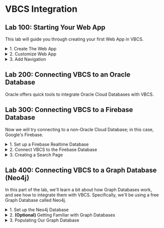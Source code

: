 # VBCS Integration

<h2> Lab 100: Starting Your Web App </h2>

This lab will guide you through creating your first Web App in VBCS. 
  
<details>
  <summary>1. Create The Web App</summary>

  <h3> Create Web App </h3> 

  Sign in to your Cloud Account. <br>
  ![](/images/1.png) <br>
  ![](/images/2.png) <br>
  <br>

  Navigate to Cloud Dashboard, then open the Visual Builder Service Console. If Visual Builder is not visible, click `Customize Dashboard`, then scroll to Visual Builder in the list and hit `Show`.<br>

  ![](/images/3.png) <br> <br>

  At the top right of the page, hit "Quick Starts". This will allow us to create the underlying infrastructure for VBCS at the same time that we create the VBCS instance rather than making them separately. Simply name the instance and then hit `Create`. If you don't care about configuring the database that your instance will run on, this is the way to go. 

  Alternatively, you can hit the `Customize` button on the top right. This would allow you to configure the database that is created. For the purpose of this lab, we'll stick to the default QuickStart configuration.

  ![](/images/5.png)<br><br>

  Next, download the generated SSH key and credentials in order to continue, which will allow you to access your instance.

  <br>![](/images/12.png)<br>
  <br>

  Your instance will take some time to provision. When it's ready, open the Visual Builder Home page.

  <br>![](/images/8.png)<br>
  <br>

  Now, we need to create a Visual Application. From the home page, hit `New` in the top right. 

  <br>![](/images/9.png)<br>
  <br>

  Name the application whatever you like; the Description is optional. 

  <br>![](/images/10.png)<br>
  <br>

  Your new Application should open automatically. On the left, hit the computer icon for `Web Apps`, then the plus sign to create a new Web App. Name it, then hit `Create`. 

  <br>![](/images/11.png)<br>
  <br>

  A blank page will open in the center, with a Components Bar to the left and a Customization Bar on the right.<br>
  
  ![](/images/14.png)<br>
  <br>
</details>

<details>
  <summary>2. Customize Web App</summary>
  
  <h3>Customize Web App </h3>
  
  Click on the `Design` view tab in the top right. Drag on an image component into the very top left corner of the page.<br>
  Click on it, then look on the right side go to the Data tab. Put in `https://png.icons8.com/color/1600/reflector-bulb.png` 
  for the source url. This image will act as our website's logo.<br> 
  
  As it is, the image size is bigger than what we'd expect for our logo, so let's resize it. 
  
  <br>![](/images/15.png)<br><br>
  
  Go to the `General` tab and set the `width` property to 150. Now that the image is resized, it looks much more fitting to be   our website's logo.<br>
  
  ![](/images/16.png)<br>
  <br>
  
  Next, drag on a `Heading` component one column to the right of the logo. Under the `General` tab inside the `Text` field,   
  enter whatever name you'd like your website to be called.<br>
  
  In the row below, drag over a tab bar. The tab bar defaults to three tabs, but we only need two for now. Hover over `Tab 3`   in the General tab, then hit the trash can icon. Rename the tabs `Home` and `Second Page`.<br>
  
  ![](/images/17.png)<br>
  ![](/images/1-17.5.png)<br>
  
  Drag and drop another Heading component, and fill in "Welcome to the Home page" for the text.<br>
  
  Let's say that we want to customize the color of the text that we just entered. Click on the Heading, go to the `All` 
  tab, then expand `General Attributes` and scroll down to the `Style` field. Enter in `color: #67aee5;`. The color 
  changes to a light blue. This is an easy way to customize the CSS for a specific component. <br>
  
  ![](/images/1-18.png)<br>
  <br>
  
  In addition, we can also edit the HTML and CSS code directly. Near the top right, hit the `Code` view for the page. <br>
  
  ![](/images/1-19.png)<br><br>
  
  To customize the tab bar, we'll first define some style. Simply paste this at the top of the Code page.<br>
  
  ```
  <style>
  .bright {
  background-color: #4286f4;
  border-style: groove;
  }
  .dull {
  background-color: #7790ba;
  border-style: groove;
  }
  </style>
  ```
  
  <br>
  We will add this style as div classes to our tabs, with dull being for the tab we are currently on, and bright being for 
  tabs we are not on.<br>

  ![](/images/1-20.png)<br><br>
  
  Back on the design tab, we can view changes we made to the tab bar. As demonstrated, you can code HTML and CSS for your web   app the way you would for any website, while also having the option to change it in the Design view, giving you much greater flexibility.<br>
  
  ![](/images/1-21.png)<br>
  <br>
  
 </details>
  
<details>
  <summary>3. Add Navigation</summary>

  <h3>Add Navigation </h3>

  In order for this tab bar to actually navigate the website, we need a second page to navigate <i>to</i>. We want to carry over the components from the first page to this home page (logo, title, navbar) so we'll go ahead and copy it. Go to the Web App heirarchy on the left, right click on main-start and hit `Duplicate`. Then rename the page `second-page`.<br>
  ![](/images/1-33.png)<br>
  <br>
  
  Switch which tab is dull and which tab is bright. Dull tabs represent the current page we're on. <br><br>
  ![](/images/1-23.png)<br>
  <br>
  
  On the Design view, change "Welcome to the Home Page" to say "Welcome to the Second Page". It should look like this.<br>
  ![](/images/1-24.png)<br>
  <br>
  
  Next, let's create some <i>events</i> and <i>action chains</i>. These will allow us to navigate to the second page and back 
  again whenever a specific tab is clicked, rather than the text itself.<br>
  
  Click on flow `main`, and hit the flag icon near the left to open up `Actions`. Creating an action chain at the flow level 
  allows us to reuse these components on each page.<br>
  
  ![](/images/25.png)<br>
  <br>
  
  Hit `+ Action Chain` to create a new action chain and call it something like `navigateHome`. <br>
  Drag and drop a Navigate component to the plus sign, then click `Select Target`.<br>
  
  ![](/images/26.png)<br>
  <br>
 
  Choose `Peer Page`, and then `main-start`.<br>
  
  ![](/images/27.png)<br>
  ![](/images/28.png)<br>
  <br>
  
  Repeat this process for a navigateSecondPage action chain, this time selecting second-page as target.<br>
  <br>
  
  Events need to be created at the page level, because the event that triggers your action happens on a particular page. Go     back to main-start and click on the bell icon near the left to go to Events. Hit `+ Event Listener`.
  
  ![](/images/29.png)<br>
  <br>
  
  Scroll down to "Other Events" and hit the plus sign. Call this something like `clickHomeTab`. When done, hit `Select`.<br>
  
  ![](/images/30.png)<br>
  <br>
  
  On the next page, select `navigateHome` for the action chain, then hit `Select`.<br>
  ![](/images/31.png)<br>
  <br>
  
  Repeat this process for creating cxckSecondTab and having it trigger navigateSecondPage.<br>
  Then, create these same events for second-page.<br>
  
  ![](/images/32.png)<br>
  <br>
  
  Last but not least, we want to connect these event listeners to be activated whenever our tabs are clicked. Go to Code view,   and add the onclick listener after the lid for both tabs. Enter
  
  ```
  <li id ="oj-tab-bar-XXXXXXXXX-X-tab-X" on-click="[[$listeners.eventName]]"
  ``` 
  
  where eventName is the name of your event for each tab (i.e., clickHomeTab and clickSecondTab). <br>
  
  ![](/images/1-34.png)<br>
  <br>
  
  Note that many components have an Events tab that allows you to create an event and action chain all in one click, but    
  because we want different parts of the tab bar to take us to different pages, we have to set them up manually.<br>
  The Events tab is very useful for things such as buttons, where you can quickly create an action for when the button is 
  clicked.<br><br>
  
  Finally, add the onclick listeners for the second page, and you should be good to go! You now have a functional website.<br>
  <br>
  
  Click on the play button in the top right to test your website, seeing that you can navigate between the two pages.<br>
  
  ![](/images/1-7.png)<br>
  <br>
</details>

<h2> Lab 200: Connecting VBCS to an Oracle Database </h2>

Oracle offers quick tools to integrate Oracle Cloud Databases with VBCS.

<h2> Lab 300: Connecting VBCS to a Firebase Database </h2>

Now we will try connecting to a non-Oracle Cloud Database; in this case, Google's Firebase. 
  
<details>
  <summary>1. Set up a Firebase Realtime Database</summary>
  
  <h3> Set up a Firebase Database </h3>

  Login to a google account and go to the [Firebase Website](https://firebase.google.com/products). Select Realtime Database.<br>
  ![](/images/3-1.png)<br>
  <br>
  Click "Visit Console" then "Add Project".
  ![](/images/3-2.png)<br>
  ![](/images/3-3.png)<br>
  <br>
  Choose a name, leave the default settings for location, make sure all three boxes are checked, then hit Create Project.<br>
  ![](/images/3-4.png)<br>
  <br>
  It will take 10 seconds or so to create, then the page should redirect you to your Database home page. Note that currently, there is no data in our database.<br>
  ![](/images/3-5.png)<br>
  <br>
  First thing we need to do is edit the security rules to allow read write access. Since this is just a test database, it doesn't need to be secure. Go to the Rules tab and simply change read and write to "true". For a real project, you would want more specific rules. Google has documentation on how to create more complex rules [here](https://firebase.google.com/docs/database/security). <br>
  ![](/images/3-12.png)<br>
  <br>
  Now, inside this GitHub repository, navigate to the "resources" directory and download the bookList.json file. Open it inside VCode or your preferred text editor. Note the structure is of several book objects identified by ISBN. <br>
  ![](/images/3-6.png)<br>
  <br>
  Go back to the Data tab of your Database. Near the top right, hit the three dots dropdown, then "Import JSON".<br>
  ![](/images/3-7.png)<br>
  <br>
  Import the bookList.json file.<br>
  ![](/images/3-8.png)<br>
  <br>
  Your database should populate with the information from the file.<br>
  ![](/images/3-9.png)<br>
  <br>
  To test that everything is set up correctly, enter the shown url for the Database /books.json into a browser.<br>
  ![](/images/3-10.png)<br>
  ```
  https://projectname-XXXXX.firebaseio.com/books.json
  ```
  A list of the books and all their info should be shown. <br>
  ![](/images/3-11.png)<br>
  <br>

  Sidenote: If the formatting of your data looks different, add the JSON Viewer extension to your Chrome browser: https://chrome.google.com/webstore/detail/json-viewer/gbmdgpbipfallnflgajpaliibnhdgobh?hl=en-US.

</details>

<details>
  <summary>2. Connect VBCS to the Firebase Database</summary>
  
<h3> Create New Page </h3>
  
First thing we want to do is create another page, this one called book-catalog, on which we will display our book descriptions and images. Right click on main-start and hit `Duplicate`, then right click on the copy to rename it `book-catalog`. On the Design view of the page, click on the "Welcome to the Home Page" heading, then hit the trash can icon in the bottom left of the right bar to delete the component.<br>
![](/images/3-25.png)<br>
<br>
Now we have to update the tab bar to include this new page. Go to the code view for the page and look for the "oj-tab-bar-XXXXXXXXX-X" item. Inside that you should see two oj-tab-bar-XXXXXXXXX-X-tab-X items. Copy the code for the first tab (the one with dull formatting) and paste it right below the code for the second tab. Rename the tab "Catalog" and change the listener to clickCatalogTab (though this event does not yet exist. Finally, change the first tab's style to bright, so only the third tab is dull.<br>
![](/images/3-26.png)<br>
<br>
You could have gone to customize the tab bar on the Design view and hit the plus sign to the right of the title `Tabs` in the customization bar, but this would not have copied the style or the listener.<br>
<br>
Repeat this process for the other pages, but on the other pages, the Catalog tab should have bright styling. <br>
![](/images/3-27.png)<br>
<br>  
Now we just need to create our action chain navigateCatalogPage (created at the flow level) and our event clickCatalogTab (created for each page) and we are good to go. Double check that you can navigate between all three pages.<br>
  
  <h3> Add HTML/CSS </h3>
  
  Now that our database has been set up, we'll need to connect it to VBCS. We'll be using this database information to populate one of our pages with images and descriptions of books, so the first thing we need to do is to come up with a layout of how we want our page to look. For this lab, we'll format the page with a left-side column to display book images and a right-side column to display the book information.<br>
  
  Let's create this layout by adding the HTML structure to our new book-catalog page. Navigate to the `Code` view of the page, and copy and paste this HTML code and add it at the very end:<br>

  ```
  <div class="row">
     <div class="column"> <div id="leftColumn"></div> </div>
     <div class="column"> <div id="rightColumn"></div> </div>
</div>
  ```
  <br>
  
  With the HTML in place, we can next add the css for the two columns to style them properly:
  
  ```
    .column {
      float: left;
      width: 35%;
  }

  .row:after {
      content: "";
      display: table;
      clear: both;
  }
  ```
  ![](/images/3-d1.png)<br>
  <br>
  
  With these 2 div objects properly set up, we'll be able to identify where the javascript should populate the images and descriptions. Let's move on to the actual Javascript.<br>
  
  <h3> Add the Javascript </h3>
  
VBCS requires that functions be written in a very particular way. You will see the base outline for this already here.<br>

![](/images/3-14.png)<br>
<br>

The outermost function will return a PageModule object to VBCS; it sends all of the module functions we create to VBCS so we can more easily access them in other components. Each module can be treated like a separate Javascript file.<br>

To define a module, use this format:
```
PageModule.prototype.functionName = function () { OUR CODE HERE };
```
Our functions will look like:
```
define([], function() {
  'use strict';

  var PageModule = function PageModule() {};
  PageModule.prototype.functionOne = function () { OUR CODE HERE };
  PageModule.prototype.functionTwo = function () { OUR CODE HERE };
  PageModule.prototype.functionThree = function () { OUR CODE HERE };

  return PageModule;
});
```
To get started, let's set up the module that will load the book descriptions. <br>
```
define([], function() {
  'use strict';

  var PageModule = function PageModule() {};
  
  PageModule.prototype.loadDescriptions = function () {
    //code here
  };

  return PageModule;
});
```
Then we want to grab the rightcolumn so that we can append elements to that part of the page. Put this in the "code here" section.
```
const app = document.getElementById('rightColumn');
```
Now we are ready to make our GET request to our database. Make sure to replace the url below with the url for your database.
```
var request = new XMLHttpRequest();
request.open('GET', 'https://projectname-XXXXXX.firebaseio.com/books.json', true);
```
We want to peform some actions once this request is made.
```
request.onload = function () {
  //actions to perform once request is made
}
```
Before we can do anything with the response, we have to parse it as a JSON. Put this code inside the request.onload function.
```
var data = JSON.parse(this.response);
```
Right below that, put this code. It will run desired actions if the request is a success, and return an error if there's a problem.
```
if (request.status >= 200 && request.status < 400) {
  //actions to perform on successful request
}
else {
  const errorMessage = document.createElement('marquee');
  errorMessage.textContent = "Request failed.";
  app.appendChild(errorMessage);
}
```
Next we are going to run through the children of the JSON response and add each entry as a line on our webpage. We'll also add a horizontal rule between each, and use a blank image to add some space between book descriptions.
```
      if (request.status >= 200 && request.status < 400) {
        Object.keys(data).forEach(result => {
          const line = document.createElement('hr');
          app.appendChild(line);
            
          const title = document.createElement('p');
          title.textContent = data[result].title;
          app.appendChild(title);
          const author = document.createElement('p');
          author.textContent = data[result].author;
          app.appendChild(author);
          const ISBN = document.createElement('p');
          ISBN.textContent = result;
          app.appendChild(ISBN);
          const genre = document.createElement('p');
          genre.textContent = data[result].genre;
          app.appendChild(genre);
          const published = document.createElement('p');
          published.textContent = data[result].publish_date;
          app.appendChild(published);
          const publisher = document.createElement('p');
          publisher.textContent = data[result].publisher;
          app.appendChild(publisher);
            
          const space = document.createElement('img');
          space.src = "https://i.imgur.com/gAYM6Ws.png?3";
          app.appendChild(space);
        });
      }
```
Finally, all together:
```
PageModule.prototype.loadDescriptions = function () {
            
      const app = document.getElementById('rightColumn');      

      var request = new XMLHttpRequest();
      request.open('GET', 'https://asset-bdf37.firebaseio.com/results.json', true);

      request.onload = function () {
        // Begin accessing JSON data here
        var data = JSON.parse(this.response);
        if (request.status >= 200 && request.status < 400) {
          Object.keys(data).forEach(result => {
            const line = document.createElement('hr');
            app.appendChild(line);
            
            const title = document.createElement('p');
            title.textContent = data[result].title;
            app.appendChild(title);
            const author = document.createElement('p');
            author.textContent = data[result].author;
            app.appendChild(author);
            const ISBN = document.createElement('p');
            ISBN.textContent = result;
            app.appendChild(ISBN);
            const genre = document.createElement('p');
            genre.textContent = data[result].genre;
            app.appendChild(genre);
            const published = document.createElement('p');
            published.textContent = data[result].publish_date;
            app.appendChild(published);
            const publisher = document.createElement('p');
            publisher.textContent = data[result].publisher;
            app.appendChild(publisher);
            
            const space = document.createElement('img');
            space.src = "https://i.imgur.com/gAYM6Ws.png?3";
            app.appendChild(space);
          });
        }
        else {
          const errorMessage = document.createElement('marquee');
          errorMessage.textContent = "Request failed.";
          app.appendChild(errorMessage);
        }
      }

      request.send();
    };
```
Careful with your brackets here; it's easy to get one too many or one too few. <br>

<h3>Calling the Module Function.</h3>

We want this function to be called whenever the page loads. Go to `Events` on the left sidebar for the Catalog page.<br>
Click `Create Event Listener`, then under `Lifecycle Events`, select `vbEnter`. This will be an event that runs whenever the page loads.<br>
![](/images/3-15.png)<br>
<br>
Hit the + sign next to Page Action Chains to create a new action chain. Name this runLoadDescriptions.<br>
![](/images/3-16.png)<br>
<br>
Click on the name of your event, then on the right side hit the link to open the action chain editor.<br>
![](/images/3-17.png)<br>
<br>
Drag "Call Module Function" onto the plus sign.<br>
![](/images/3-18.png)<br>
<br>
Select Module Function. You should see a Page Function named loadDescriptions in the list. Select it, and you should be good to go.<br>
![](/images/3-19.png)<br>
<br>
Test the page, and the books should appear on the Catalog page. <br>
![](/images/3-20.png)<br>
<br>
Now we are going to create our other module, loadImages. The process is basically the same, except we are appending images instead of text.<br>
Insert this code alongside the first module:
```
  PageModule.prototype.loadImages = function() {
    const app = document.getElementById('leftColumn');

    var request = new XMLHttpRequest();
    request.open('GET', 'https://asset-bdf37.firebaseio.com/results.json', true);

    request.onload = function () {
      // Begin accessing JSON data here
      var data = JSON.parse(this.response);
      if (request.status >= 200 && request.status < 400) {
        Object.keys(data).forEach(result => {
          const bookCovers = document.createElement('img');
          bookCovers.src = data[result].image_url;
          console.log(result);
          app.appendChild(bookCovers);
          const p = document.createElement('p');
          p.textContent = "\n";
          app.appendChild(p);
        });
      }
      else {
        const errorMessage = document.createElement('marquee');
        errorMessage.textContent = "Request failed.";
        app.appendChild(errorMessage);
      }
    }

    request.send();
  };
```
Add another action change under vbEnter, this one called `runLoadImages`. Set it up the same as runLoadDescriptions, with this one calling the loadImages module.<br>
<br>
Test the page one more time, and we should see the book covers to the left of the book descriptions. <br>
![](/images/3-21.png)<br>
<br>
Great job!

  
</details>

<details>
  <summary>3. Creating a Search Page </summary>
  
  <h3> Creating the Website's Search Functionality </h3>
  
  Let's review what we've done until this point. So far, we've built our web application, created a Firebase database and populated it with information, and wrote custom Javascript to extract data from our database URL. We invoked those functions and had them run at page load time, and we were able to display book images and descriptions on our catalog page. Great! But what if we want to display books based on a user search? That takes a bit of extra work. We'll need to first capture the user's input, and then parse our JSON object accordingly.<br>
  
  First create a third page for this website's search functionality. We'll call it "search". Duplicate `main-start` and rename the copy `search`.<br> 
Change "Welcome to the Home page." to say "Search". Drag and drop a `user input` box for the user to type in their search term, followed by a `button` for running that search. Click on the `Input Text` label and change it to say "Genre:". Let's also drag over a button to the right of the input text. Change the text of the button to "search".<br> 
 
 ![](/images/3-ds3.png)<br>
<br>

Note, however, that we only have three tabs; we need to make one more tab for the new page.<br>
Briefly,<br>
-Copy and paste code for a new tab in each page.<br>
-Change the tab name to "Search" and the onclick listener to clickSearchTab.<br>
-Create an action chain navigateSearchPage at the flow level.<br>
-Create an event listener on each page called clickSearchTab.<br>
Review Step 2. if you want more specific instructions. 

 ![](/images/3-30.png)<br>
<br>
 
  Now that we've finished our simple layout, we need to save the user's input into a variable. On the left side click the (x) icon to open up `Variables` page. Create a new variable and call it "genre".<br>
 
 ![](/images/david-search-5.png)<br>
<br>
 
 Go back to the search page and click on the text input box. Under `Data`, enter `{{ $page.variables.genre }}`. This saves the value that the user types into our genre variable.
 
 ![](/images/david-search-6.png)<br>
<br>
 
 Next, let's copy over the Javascript code. Under the `JS` tab of our catalog page, copy and paste the two slightly modified functions below onto our search page. 
 
 ```
   PageModule.prototype.loadDescriptions = function (inputGenre) { // our function now takes in a "genre" input

        const app = document.getElementById('rightColumn');      

        var request = new XMLHttpRequest();
        request.open('GET', 'https://asset-bdf37.firebaseio.com/results.json', true);

        request.onload = function () {
          // Begin accessing JSON data here
          var data = JSON.parse(this.response);
          if (request.status >= 200 && request.status < 400) {
            Object.keys(data).forEach(result => {     
              if(data[result].genre == inputGenre){ // we'll only want to display descriptions for a specific genre
                const line = document.createElement('hr');
                app.appendChild(line);

                const title = document.createElement('p');
                title.textContent = data[result].title;
                app.appendChild(title);
                const author = document.createElement('p');
                author.textContent = data[result].author;
                app.appendChild(author);
                const ISBN = document.createElement('p');
                ISBN.textContent = result;
                app.appendChild(ISBN);
                const genre = document.createElement('p');
                genre.textContent = data[result].genre;
                app.appendChild(genre);
                const published = document.createElement('p');
                published.textContent = data[result].publish_date;
                app.appendChild(published);
                const publisher = document.createElement('p');
                publisher.textContent = data[result].publisher;
                app.appendChild(publisher);

                const space = document.createElement('img');
                space.src = "https://i.imgur.com/gAYM6Ws.png?3";
                app.appendChild(space);
              }
            });
          }
          else {
            const errorMessage = document.createElement('marquee');
            errorMessage.textContent = "Request failed.";
            app.appendChild(errorMessage);
          }
        }
        request.send();
      }; 
 ```
 
 ```
   PageModule.prototype.loadImages = function(inputGenre) { // our function now takes in a "genre" input
        const app = document.getElementById('leftColumn');

        var request = new XMLHttpRequest();
        request.open('GET', 'https://asset-bdf37.firebaseio.com/results.json', true);

        request.onload = function () {
          // Begin accessing JSON data here
          var data = JSON.parse(this.response);
          if (request.status >= 200 && request.status < 400) {
            Object.keys(data).forEach(result => {
              if(data[result].genre == inputGenre){ // we'll only want to display images for a specific genre
                const bookCovers = document.createElement('img');
                bookCovers.src = data[result].image_url;
                console.log(result);
                app.appendChild(bookCovers);
                const p = document.createElement('p');
                p.textContent = "\n";
                app.appendChild(p);
              }
            });
          }
          else {
            const errorMessage = document.createElement('marquee');
            errorMessage.textContent = "Request failed.";
            app.appendChild(errorMessage);
          }
        }

        request.send();
      };
 ```
 
 ![](/images/david-search-7.png)<br>
<br>
 
 Now that we have our logic, let's bind this logic to an action. Under Designer view, click the Search button. Under the `Events` tab, click `New Event -> Quick Start Click`. 
 
 ![](/images/david-search-8.png)<br>
<br>
 
 An action chain window has popped up. Drag over a `Call Module Function`. Click `Select Module Function`. Under "Page Functions", select our `loadImages` function.<br>
 
 ![](/images/david-search-9.png)<br>
<br>

Recall that our function now takes in a paramter, so on the right side under `Input Paramters`, map `inputGenre` to our `Genre` variable. Click `save`.<br> 

![](/images/david-search-10.png)<br>
<br>

 Now perform the same steps for the `loadDescriptions` function (drag another module function in for the loadDescriptions function, and bind the paramters to the function). The end action chain should look like this: <br>

 ![](/images/david-search-11.png)<br>
<br>

 Let's test our page out. Click the `Live` button at the top right corner. Enter in `Fantasy` and hit search. Our website now loads all the books with the fantasy genre! <i>(If the search button displays at the bottom of the page instead of the top, re-order the left-column and right-column HTML divs to the end of your page HTML code).</i>
 
 ![](/images/3-ds12.png)<br>
<br>
 
Try hitting the search button again. Uh oh, looks like the page is getting populated with the same books every time someone hits search. 

![](/images/david-search-13.png)<br>
<br>

We'll fix this by first removing the book images/descriptions every time someone hits search before loading the new images/descriptions.<br>
 
 Go to the `js` tab, and paste in the following function that will clear the book images/descriptions:
 
 ```
  PageModule.prototype.resetPage = function () {
      const col1 = document.getElementById('leftColumn');
      const col2 = document.getElementById('rightColumn');
      while (col1.firstChild) { // while there are images, remove them
        col1.removeChild(col1.firstChild);
      }
      while (col2.firstChild) { // while there are descriptions, remove them
        col2.removeChild(col2.firstChild);
      }
    };
 ```
![](/images/david-search-14.png)<br>
<br>

With this new function added, navigate to our action chain that invokes the loadImage and loadDescription functions. Add a new `module function` that calls on the resetPage function.

![](/images/david-search-15.png)<br>
<br>

![](/images/david-search-16.png)<br>
<br>

![](/images/david-search-21.png)<br>
<br>

Now go back to the `Designer` view, click the submit button, and bind this action chain to whenever someone clicks the search button. There are now three actions within this action chain. One to remove any previous search results, one to load descriptions, and the last to load images.

![](/images/david-search-17.png)<br>
<br>

Try loading the page again. It works! We have now successfully implemented the search functionality.

</details>

<h2> Lab 400: Connecting VBCS to a Graph Database (Neo4j) </h2>

In this part of the lab, we'll learn a bit about how Graph Databases work, and see how to integrate them with VBCS. Specifically, we'll be using a free Graph Database called Neo4j.

<details>
  <summary>1. Set up the Neo4j Database </summary>
  
  <h3>Create the Neo4j Database </h3>
  
  Visit [Graphene DB](https://app.graphenedb.com/) and sign up for an account. Login to the dashboard, then click `Create Database`.
  
  ![](/images/david-gdb-1.png)<br>
<br>
  
  Select the free "Sandbox" tier.<br>
  
  ![](/images/david-gdb-2.png)<br>
<br>

  Give your database a name. Leave the default Neo4j Version as 3.4.9 and click `Create Database`.<br>

  ![](/images/david-gdb-3.png)<br>
<br>

  On the next page, a pop up should appear asking you to create a user. Click `Create user now`.<br>
  
  ![](/images/david-gdb-4.png)<br>
<br>

  Give your user a Label with no expiration date and click `Create User`.<br>
  
  ![](/images/david-gdb-5.png)<br>
<br>

  <b>Copy down your credentials. This is the only time you'll be able to see the password, so make a note of it.</b><br>
  
  ![](/images/david-gdb-6.png)<br>
<br>

  <h3>Populate the Database </h3>
  
  Under the main dashboard's Overview tab, under the Tools section, hit `Launch`. This will open a Neo4j Browser in another tab.<br>
  
  ![](/images/david-gdb-7.png)<br>
<br>

  On the top section of the page, we can write console commands to begin populating our database.<br>

  ![](/images/david-gdb-8.png)<br>
<br>

  Now that we have succesfully created our graph database as well as a user for it, we can learn a bit more on how they work.<br>
  
</details>

<details>
  <summary>2. <b>(Optional)</b> Getting Familiar with Graph Databases </summary><br>
  
  <b>Note</b>: You can skip this section and jump to the next if you are already know how graph databases work.
  
  In graph databases, there are `Nodes` and `Relationships`. Nodes are enclosed in parantheses to resemble circles, and relationships are described using arrows. For this example, we'll create a database of users, where each user can "follow" another user (think Instagram). Copy and paste this cypher statement (the graph database equivalent of sql statements in relational databases) in the top console bar:
  
  ```
  CREATE (userA:Person {name:"A"}) 
  CREATE (userB:Person {name:"B"}) 
  CREATE (userA)-[rel:FOLLOWS]->(userB) 
  return userA, userB, rel
  ```
  
  <b>Explanation</b>: In this code snippet, we are creating two users, identified by userA and userB, of type "Person" with an attribute called "name". After we have the two nodes created, we create a relationship identified by "rel" of type "FOLLOWS" between userA and userB.<br>
  
  <img><br>
  
  Notice that all nodes have a unique ID field (similar to primary keys in the relational database model).<br>
  
  <img><br>
  
  With 2 nodes and a relationship successfully created, let's create a 3rd node/relationship. Enter the following code snippet in the console:
  
  ```
  CREATE (userC:Person {name:"C"})
  CREATE (userA)-[rel:FOLLOWS]->(userC)
  return userA, userC, rel
  ```
  
  Uh oh, it looks like the A node showed up blank. Why is that? We created userA in the previous cypher statement, but because we are writing a separate cypher statement, it has no idea how to reference that userA. We have to actually find userA and userC first in order to use them correctly. 
  
  ```
  MATCH (userA:Person {name:"A"})
  MATCH (userC:Person {name:"C"})
  CREATE (userA)-[rel:FOLLOWS]->(userC)
  return userA, userC, rel
  ```
  
  Great! userA is now properly following userC. However, if we run `MATCH (n) RETURN (n)`, we'll see that there's an empty node following userC. To get rid of it, hover over the invisible node, grab its id and run `MATCH (n) where id(n) = # DETACH DELETE n` where # is the ID of the node.<br>
  
  <img><br>
  
  Now run this line of code to see all of our nodes/relationships so far: `MATCH (n) RETURN (n)`.
  
  Great! Everything looks correct. Now let's say we want userC to be followed by 5 other users. We could create 5 followers and then define their relationship with userC, but the easier approach would be to use a `FOREACH` loop:
  
  ```
  MATCH (userC:Person {name:"C"})
  FOREACH (followerName in ["follower1","follower2","follower3","follower4","follower5"] |
  CREATE (:Person {name: followerName})-[:FOLLOWS]->(userC))
  ```
  
  Notice that here in the relationship, we don't need to write `[rel:FOLLOWS]` because we don't need to return the relationship identifier.<br>
  
  If we want to view who follows userC:
  
  ```
  MATCH (cFollowers)-[:FOLLOWS]->(userC:Person {name:"C"})
  RETURN userC, cFollowers
  ```
  
  <img>
  
  Now that we've had a little practice with Neo4j and graph databases, let's jump into creating the actual data we'll use to mimic our "Instagram model". Reset the database with:
  
  ```
    MATCH (n) DETACH DELETE n
  ```
  
</details>

<details>
  <summary>3. Populating Our Graph Database </summary><br>
  <h3>Populating Our Graph Database</h3>
  
  Let's create a user temporarily identified by userA named Rachel Webb. Then, let's create some people that follow her:
  
  ```
  CREATE (userA:Person {name:"RachelWebb"})
  FOREACH (followerName in ["SamArcher", "AprilGold", "JacqueNoir", "BradHillman", "JaneDoe", "AngelinaGibbs",   "YukiTsukino","JohanLitwick","VelmaGarcia","PamelaSelzer"] |
  CREATE (:Person {name:followerName})-[:FOLLOWS]->(userA))
  ```
  
  View all the current nodes/relationships: `MATCH (n) RETURN (n)`
  
  Now that we have a person named Rachel Webb along with some people that follower her, let's give some of her followers their own followers: 
  
  ```
  MATCH (userB:Person {name:"SamArcher"})
  FOREACH (userName in ["BradHillman", "BobFlinstone", "JaneDoe"] |
  MERGE (userID:Person {name:userName})
  CREATE (userID)-[:FOLLOWS]->(userB))
  ```
  
  We just gave Sam Archer 3 more followers. In this code snippet, we use `MERGE` instead of `CREATE` since we want to create a relationship for an existing node. We would also use `MERGE` when our node doesn't exist yet and we need to create it at the time we run the cypher statement. userID is an arbitrary identifier we give to the creation of these new nodes when using the `MERGE` function.<br>
  
  Let's give a couple of Rachel Webb's followers more followers for a slightly more complex graph. Run these:
  
  ```
  MATCH (userC:Person {name:"AprilGold"})
  FOREACH (userName in ["RachelWebb", "BobFlinstone", "JaneDoe", "RajeshBishnoi", "JohanLitwick", "PamelaSelzer"] |
  MERGE (userID:Person {name:userName})
  CREATE (userID)-[:FOLLOWS]->(userC))
  ```
  
  ```
  MATCH (userD:Person {name:"JacqueNoir"})
  FOREACH (userName in ["MariaGomez", "JohanLitwick"] |
  MERGE (userID:Person {name:userName})
  CREATE (userID)-[:FOLLOWS]->(userD))
  ```
  
  ```
  MATCH (userE:Person {name:"MariaGomez"}) // MariaGomez isn't one of Rachel Webb's followers in the defined list
  FOREACH (userName in ["JacqueNoir"] |
  MERGE (userID:Person {name:userName})
  CREATE (userID)-[:FOLLOWS]->(userE))
  ```
 
  ```
  MATCH (userF:Person {name:"BradHillman"})
  FOREACH (userName in ["JaneDoe", "RajeshBishnoi"] |
  MERGE (userID:Person {name:userName})
  CREATE (userID)-[:FOLLOWS]->(userF))
  ```
 
  ```
  MATCH (userG:Person {name:"JaneDoe"})
  FOREACH (userName in ["BradHillman"] |
  MERGE (userID:Person {name:userName})
  CREATE (userID)-[:FOLLOWS]->(userG))
  ```
  
  This is plenty to work with, so let's assume that the rest of Rachel Webb's followers in the list have no followers of their own. Now let's run `MATCH (n) RETURN (n)` to see our graph.
  
  <img>
  
  
</details>
